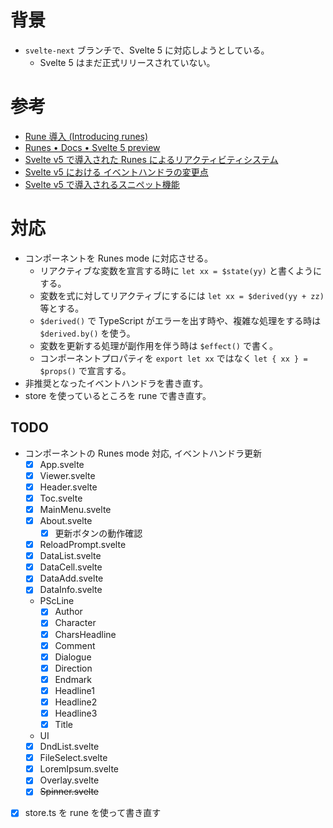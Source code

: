 # 背景

- `svelte-next` ブランチで、Svelte 5 に対応しようとしている。
    - Svelte 5 はまだ正式リリースされていない。

# 参考

- [Rune 導入 (Introducing runes)](https://svelte.jp/blog/runes)
- [Runes • Docs • Svelte 5 preview](https://svelte-5-preview.vercel.app/docs/runes)
- [Svelte v5 で導入された Runes によるリアクティビティシステム](https://azukiazusa.dev/blog/svelte-reactivity-system-with-runes/)
- [Svelte v5 における イベントハンドラの変更点](https://azukiazusa.dev/blog/svelte-v5-event-handlers/)
- [Svelte v5 で導入されるスニペット機能](https://azukiazusa.dev/blog/svelte-v5-snippet-feature/)

# 対応

- コンポーネントを Runes mode に対応させる。
    - リアクティブな変数を宣言する時に `let xx = $state(yy)` と書くようにする。
    - 変数を式に対してリアクティブにするには `let xx = $derived(yy + zz)` 等とする。
    - `$derived()` で TypeScript がエラーを出す時や、複雑な処理をする時は `$derived.by()` を使う。
    - 変数を更新する処理が副作用を伴う時は `$effect()` で書く。
    - コンポーネントプロパティを `export let xx` ではなく `let { xx } = $props()` で宣言する。
- 非推奨となったイベントハンドラを書き直す。
- store を使っているところを rune で書き直す。

## TODO

- コンポーネントの Runes mode 対応, イベントハンドラ更新
    - [x] App.svelte
    - [x] Viewer.svelte
    - [x] Header.svelte
    - [x] Toc.svelte
    - [x] MainMenu.svelte
    - [x] About.svelte
        - [x] 更新ボタンの動作確認
    - [x] ReloadPrompt.svelte
    - [x] DataList.svelte
    - [x] DataCell.svelte
    - [x] DataAdd.svelte
    - [x] DataInfo.svelte
    - PScLine
        - [x] Author
        - [x] Character
        - [x] CharsHeadline
        - [x] Comment
        - [x] Dialogue
        - [x] Direction
        - [x] Endmark
        - [x] Headline1
        - [x] Headline2
        - [x] Headline3
        - [x] Title
    - UI
    - [x] DndList.svelte
    - [x] FileSelect.svelte
    - [x] LoremIpsum.svelte
    - [x] Overlay.svelte
    - [x] ~~Spinner.svelte~~
- [x] store.ts を rune を使って書き直す
